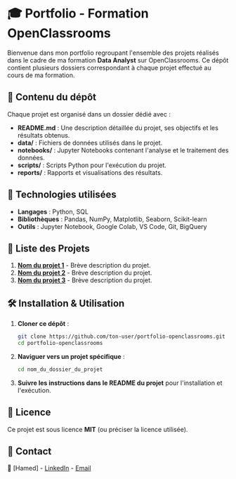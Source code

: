 # 🎓 Portfolio - Formation OpenClassrooms

Bienvenue dans mon portfolio regroupant l'ensemble des projets réalisés dans le cadre de ma formation **Data Analyst** sur OpenClassrooms. Ce dépôt contient plusieurs dossiers correspondant à chaque projet effectué au cours de ma formation.

## 📁 Contenu du dépôt
Chaque projet est organisé dans un dossier dédié avec :
- **README.md** : Une description détaillée du projet, ses objectifs et les résultats obtenus.
- **data/** : Fichiers de données utilisés dans le projet.
- **notebooks/** : Jupyter Notebooks contenant l'analyse et le traitement des données.
- **scripts/** : Scripts Python pour l'exécution du projet.
- **reports/** : Rapports et visualisations des résultats.

## 🚀 Technologies utilisées
- **Langages** : Python, SQL
- **Bibliothèques** : Pandas, NumPy, Matplotlib, Seaborn, Scikit-learn
- **Outils** : Jupyter Notebook, Google Colab, VS Code, Git, BigQuery

## 📌 Liste des Projets
1. **[Nom du projet 1](./nom_du_dossier_1/)** - Brève description du projet.
2. **[Nom du projet 2](./nom_du_dossier_2/)** - Brève description du projet.
3. **[Nom du projet 3](./nom_du_dossier_3/)** - Brève description du projet.

## 🛠️ Installation & Utilisation
1. **Cloner ce dépôt** :
   ```bash
   git clone https://github.com/ton-user/portfolio-openclassrooms.git
   cd portfolio-openclassrooms
   ```
2. **Naviguer vers un projet spécifique** :
   ```bash
   cd nom_du_dossier_du_projet
   ```
3. **Suivre les instructions dans le README du projet** pour l'installation et l'exécution.

## 📜 Licence
Ce projet est sous licence **MIT** (ou préciser la licence utilisée).

## 🙌 Contact
💼 [Hamed] - [LinkedIn](https://www.linkedin.com/in/hamed-savadogo/) - [Email](mailto:Hamedsavadogo158@gmail.com)
